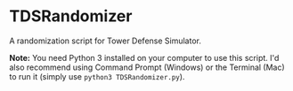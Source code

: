 # TDSRandomizer
A randomization script for Tower Defense Simulator.

**Note:** You need Python 3 installed on your computer to use this script. I'd also recommend using Command Prompt (Windows) or the Terminal (Mac) to run it (simply use `python3 TDSRandomizer.py`).

